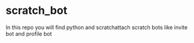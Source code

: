 # scratch_bot
In this repo you will find python and scratchattach scratch bots like invite bot and profile bot 
